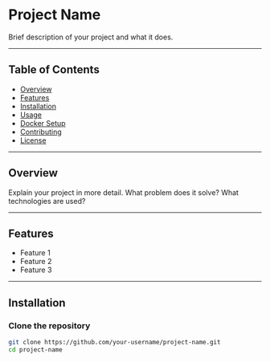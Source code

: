 # Project Name

Brief description of your project and what it does.

---

## Table of Contents

- [Overview](#overview)
- [Features](#features)
- [Installation](#installation)
- [Usage](#usage)
- [Docker Setup](#docker-setup)
- [Contributing](#contributing)
- [License](#license)

---

## Overview

Explain your project in more detail. What problem does it solve? What technologies are used?

---

## Features

- Feature 1
- Feature 2
- Feature 3

---

## Installation

### Clone the repository
```bash
git clone https://github.com/your-username/project-name.git
cd project-name
